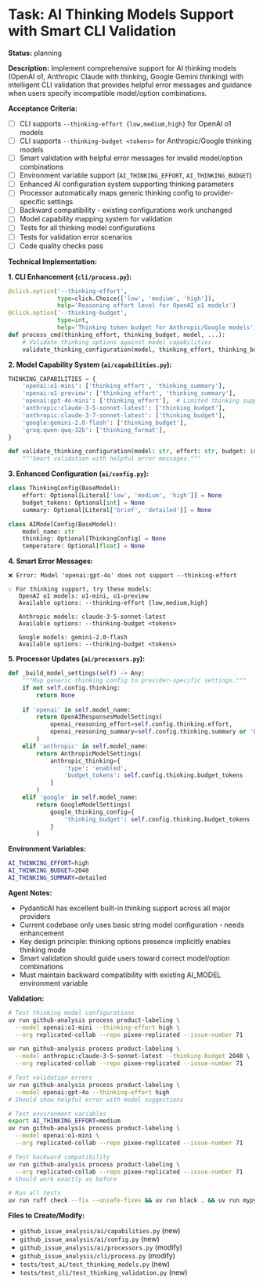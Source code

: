 # Task: AI Thinking Models Support with Smart CLI Validation

**Status:** planning

**Description:**
Implement comprehensive support for AI thinking models (OpenAI o1, Anthropic Claude with thinking, Google Gemini thinking) with intelligent CLI validation that provides helpful error messages and guidance when users specify incompatible model/option combinations.

**Acceptance Criteria:**
- [ ] CLI supports `--thinking-effort {low,medium,high}` for OpenAI o1 models
- [ ] CLI supports `--thinking-budget <tokens>` for Anthropic/Google thinking models  
- [ ] Smart validation with helpful error messages for invalid model/option combinations
- [ ] Environment variable support (`AI_THINKING_EFFORT`, `AI_THINKING_BUDGET`)
- [ ] Enhanced AI configuration system supporting thinking parameters
- [ ] Processor automatically maps generic thinking config to provider-specific settings
- [ ] Backward compatibility - existing configurations work unchanged
- [ ] Model capability mapping system for validation
- [ ] Tests for all thinking model configurations
- [ ] Tests for validation error scenarios
- [ ] Code quality checks pass

**Technical Implementation:**

**1. CLI Enhancement (`cli/process.py`):**
```python
@click.option('--thinking-effort', 
              type=click.Choice(['low', 'medium', 'high']),
              help='Reasoning effort level for OpenAI o1 models')
@click.option('--thinking-budget', 
              type=int,
              help='Thinking token budget for Anthropic/Google models')
def process_cmd(thinking_effort, thinking_budget, model, ...):
    # Validate thinking options against model capabilities
    validate_thinking_configuration(model, thinking_effort, thinking_budget)
```

**2. Model Capability System (`ai/capabilities.py`):**
```python
THINKING_CAPABILITIES = {
    'openai:o1-mini': ['thinking_effort', 'thinking_summary'],
    'openai:o1-preview': ['thinking_effort', 'thinking_summary'],
    'openai:gpt-4o-mini': ['thinking_effort'],  # Limited thinking support
    'anthropic:claude-3-5-sonnet-latest': ['thinking_budget'],
    'anthropic:claude-3-7-sonnet-latest': ['thinking_budget'],
    'google:gemini-2.0-flash': ['thinking_budget'],
    'groq:qwen-qwq-32b': ['thinking_format'],
}

def validate_thinking_configuration(model: str, effort: str, budget: int) -> None:
    """Smart validation with helpful error messages."""
```

**3. Enhanced Configuration (`ai/config.py`):**
```python
class ThinkingConfig(BaseModel):
    effort: Optional[Literal['low', 'medium', 'high']] = None
    budget_tokens: Optional[int] = None
    summary: Optional[Literal['brief', 'detailed']] = None

class AIModelConfig(BaseModel):
    model_name: str
    thinking: Optional[ThinkingConfig] = None
    temperature: Optional[float] = None
```

**4. Smart Error Messages:**
```
❌ Error: Model 'openai:gpt-4o' does not support --thinking-effort

💡 For thinking support, try these models:
   OpenAI o1 models: o1-mini, o1-preview
   Available options: --thinking-effort {low,medium,high}

   Anthropic models: claude-3-5-sonnet-latest  
   Available options: --thinking-budget <tokens>

   Google models: gemini-2.0-flash
   Available options: --thinking-budget <tokens>
```

**5. Processor Updates (`ai/processors.py`):**
```python
def _build_model_settings(self) -> Any:
    """Map generic thinking config to provider-specific settings."""
    if not self.config.thinking:
        return None
        
    if 'openai' in self.model_name:
        return OpenAIResponsesModelSettings(
            openai_reasoning_effort=self.config.thinking.effort,
            openai_reasoning_summary=self.config.thinking.summary or 'brief'
        )
    elif 'anthropic' in self.model_name:
        return AnthropicModelSettings(
            anthropic_thinking={
                'type': 'enabled',
                'budget_tokens': self.config.thinking.budget_tokens
            }
        )
    elif 'google' in self.model_name:
        return GoogleModelSettings(
            google_thinking_config={
                'thinking_budget': self.config.thinking.budget_tokens
            }
        )
```

**Environment Variables:**
```bash
AI_THINKING_EFFORT=high
AI_THINKING_BUDGET=2048  
AI_THINKING_SUMMARY=detailed
```

**Agent Notes:**
- PydanticAI has excellent built-in thinking support across all major providers
- Current codebase only uses basic string model configuration - needs enhancement
- Key design principle: thinking options presence implicitly enables thinking mode
- Smart validation should guide users toward correct model/option combinations
- Must maintain backward compatibility with existing AI_MODEL environment variable

**Validation:**
```bash
# Test thinking model configurations
uv run github-analysis process product-labeling \
  --model openai:o1-mini --thinking-effort high \
  --org replicated-collab --repo pixee-replicated --issue-number 71

uv run github-analysis process product-labeling \
  --model anthropic:claude-3-5-sonnet-latest --thinking-budget 2048 \
  --org replicated-collab --repo pixee-replicated --issue-number 71

# Test validation errors
uv run github-analysis process product-labeling \
  --model openai:gpt-4o --thinking-effort high
# Should show helpful error with model suggestions

# Test environment variables
export AI_THINKING_EFFORT=medium
uv run github-analysis process product-labeling \
  --model openai:o1-mini \
  --org replicated-collab --repo pixee-replicated --issue-number 71

# Test backward compatibility
uv run github-analysis process product-labeling \
  --org replicated-collab --repo pixee-replicated --issue-number 71
# Should work exactly as before

# Run all tests
uv run ruff check --fix --unsafe-fixes && uv run black . && uv run mypy . && uv run pytest
```

**Files to Create/Modify:**
- `github_issue_analysis/ai/capabilities.py` (new)
- `github_issue_analysis/ai/config.py` (new) 
- `github_issue_analysis/ai/processors.py` (modify)
- `github_issue_analysis/cli/process.py` (modify)
- `tests/test_ai/test_thinking_models.py` (new)
- `tests/test_cli/test_thinking_validation.py` (new)